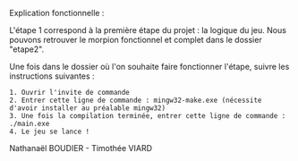 Explication fonctionnelle :

L'étape 1 correspond à la première étape du projet : la logique du jeu. 
Nous pouvons retrouver le morpion fonctionnel et complet dans le dossier "etape2".

Une fois dans le dossier où l'on souhaite faire fonctionner l'étape, suivre les instructions suivantes :

    1. Ouvrir l'invite de commande
    2. Entrer cette ligne de commande : mingw32-make.exe (nécessite d'avoir installer au préalable mingw32)
    3. Une fois la compilation terminée, entrer cette ligne de commande : ./main.exe
    4. Le jeu se lance ! 

Nathanaël BOUDIER - Timothée VIARD
